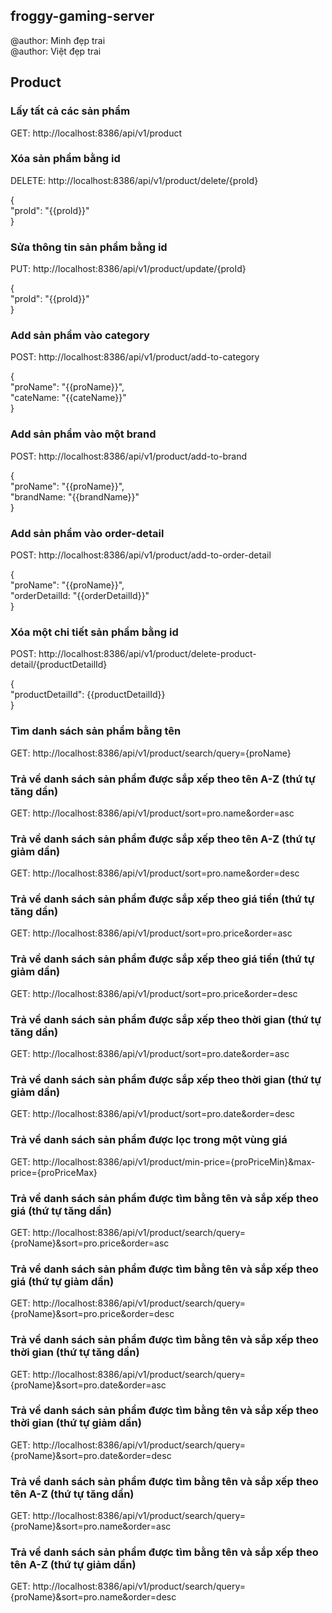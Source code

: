 ## froggy-gaming-server

@author: Minh đẹp trai <br/>
@author: Việt đẹp trai

## Product

### Lấy tất cả các sản phẩm

GET: http://localhost:8386/api/v1/product

### Xóa sản phẩm bằng id

DELETE: http://localhost:8386/api/v1/product/delete/{proId}

{ <br>
"proId": "{{proId}}" <br>
} <br>

### Sửa thông tin sản phẩm bằng id

PUT: http://localhost:8386/api/v1/product/update/{proId}

{ <br>
"proId": "{{proId}}" <br>
} <br>

### Add sản phẩm vào category

POST: http://localhost:8386/api/v1/product/add-to-category

{ <br>
"proName": "{{proName}}", <br>
"cateName: "{{cateName}}" <br>
} <br>

### Add sản phẩm vào một brand

POST: http://localhost:8386/api/v1/product/add-to-brand

{ <br>
"proName": "{{proName}}", <br>
"brandName: "{{brandName}}" <br>
} <br>

### Add sản phẩm vào order-detail

POST: http://localhost:8386/api/v1/product/add-to-order-detail

{ <br>
"proName": "{{proName}}", <br>
"orderDetailId: "{{orderDetailId}}" <br>
} <br>

### Xóa một chi tiết sản phẩm bằng id

POST: http://localhost:8386/api/v1/product/delete-product-detail/{productDetailId}

{ <br>
"productDetailId": {{productDetailId}} <br>
} <br>

### Tìm danh sách sản phẩm bằng tên

GET: http://localhost:8386/api/v1/product/search/query={proName}

### Trả về danh sách sản phẩm được sắp xếp theo tên A-Z (thứ tự tăng dần)

GET: http://localhost:8386/api/v1/product/sort=pro.name&order=asc

### Trả về danh sách sản phẩm được sắp xếp theo tên A-Z (thứ tự giảm dần)

GET: http://localhost:8386/api/v1/product/sort=pro.name&order=desc

### Trả về danh sách sản phẩm được sắp xếp theo giá tiền (thứ tự tăng dần)

GET: http://localhost:8386/api/v1/product/sort=pro.price&order=asc

### Trả về danh sách sản phẩm được sắp xếp theo giá tiền (thứ tự giảm dần)

GET: http://localhost:8386/api/v1/product/sort=pro.price&order=desc

### Trả về danh sách sản phẩm được sắp xếp theo thời gian (thứ tự tăng dần)

GET: http://localhost:8386/api/v1/product/sort=pro.date&order=asc

### Trả về danh sách sản phẩm được sắp xếp theo thời gian (thứ tự giảm dần)

GET: http://localhost:8386/api/v1/product/sort=pro.date&order=desc

### Trả về danh sách sản phẩm được lọc trong một vùng giá

GET: http://localhost:8386/api/v1/product/min-price={proPriceMin}&max-price={proPriceMax}

### Trả về danh sách sản phẩm được tìm bằng tên và sắp xếp theo giá (thứ tự tăng dần)

GET: http://localhost:8386/api/v1/product/search/query={proName}&sort=pro.price&order=asc

### Trả về danh sách sản phẩm được tìm bằng tên và sắp xếp theo giá (thứ tự giảm dần)

GET: http://localhost:8386/api/v1/product/search/query={proName}&sort=pro.price&order=desc

### Trả về danh sách sản phẩm được tìm bằng tên và sắp xếp theo thời gian (thứ tự tăng dần)

GET: http://localhost:8386/api/v1/product/search/query={proName}&sort=pro.date&order=asc

### Trả về danh sách sản phẩm được tìm bằng tên và sắp xếp theo thời gian (thứ tự giảm dần)

GET: http://localhost:8386/api/v1/product/search/query={proName}&sort=pro.date&order=desc

### Trả về danh sách sản phẩm được tìm bằng tên và sắp xếp theo tên A-Z (thứ tự tăng dần)

GET: http://localhost:8386/api/v1/product/search/query={proName}&sort=pro.name&order=asc

### Trả về danh sách sản phẩm được tìm bằng tên và sắp xếp theo tên A-Z (thứ tự giảm dần)

GET: http://localhost:8386/api/v1/product/search/query={proName}&sort=pro.name&order=desc
